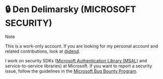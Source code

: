 # 🔒 Den Delimarsky (MICROSOFT SECURITY)

>[!NOTE]
>This is a work-only account. If you are looking for my personal account and related contributions, look at [@dend](https://github.com/dend).

I work on security SDKs ([Microsoft Authentication Library (MSAL)](https://msal.dev) and service-to-service libraries) at Microsoft. If you want to report a security issue, follow the guidelines in the [Microsoft Bug Bounty Program](https://www.microsoft.com/msrc/bounty).
